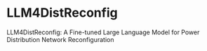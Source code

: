 # LLM4DistReconfig
LLM4DistReconfig: A Fine-tuned Large Language Model for Power Distribution Network Reconfiguration
